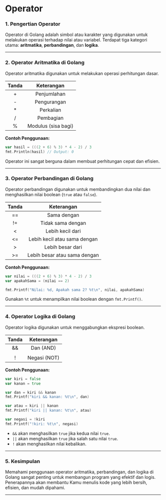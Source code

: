 # Operator

### 1. Pengertian Operator

Operator di Golang adalah simbol atau karakter yang digunakan untuk melakukan operasi terhadap nilai atau variabel. Terdapat tiga kategori utama: **aritmatika**, **perbandingan**, dan **logika**.

***

### 2. Operator Aritmatika di Golang

Operator aritmatika digunakan untuk melakukan operasi perhitungan dasar.

| Tanda |      Keterangan     |
| :---: | :-----------------: |
|   +   |     Penjumlahan     |
|   -   |     Pengurangan     |
|   \*  |      Perkalian      |
|   /   |      Pembagian      |
|   %   | Modulus (sisa bagi) |

**Contoh Penggunaan:**

```go
var hasil = (((2 + 6) % 3) * 4 - 2) / 3
fmt.Println(hasil) // Output: 0
```

Operator ini sangat berguna dalam membuat perhitungan cepat dan efisien.

***

### 3. Operator Perbandingan di Golang

Operator perbandingan digunakan untuk membandingkan dua nilai dan menghasilkan nilai boolean (`true` atau `false`).

| Tanda |          Keterangan          |
| :---: | :--------------------------: |
|   ==  |          Sama dengan         |
|   !=  |       Tidak sama dengan      |
|   <   |       Lebih kecil dari       |
|   <=  | Lebih kecil atau sama dengan |
|   >   |       Lebih besar dari       |
|   >=  | Lebih besar atau sama dengan |

**Contoh Penggunaan:**

```go
var nilai = (((2 + 6) % 3) * 4 - 2) / 3
var apakahSama = (nilai == 2)

fmt.Printf("Nilai: %d, Apakah sama 2? %t\n", nilai, apakahSama)
```

Gunakan `%t` untuk menampilkan nilai boolean dengan `fmt.Printf()`.

***

### 4. Operator Logika di Golang

Operator logika digunakan untuk menggabungkan ekspresi boolean.

| Tanda |  Keterangan  |
| :---: | :----------: |
|   &&  |   Dan (AND)  |
|       |              |
|   !   | Negasi (NOT) |

**Contoh Penggunaan:**

```go
var kiri = false
var kanan = true

var dan = kiri && kanan
fmt.Printf("kiri && kanan: %t\n", dan)

var atau = kiri || kanan
fmt.Printf("kiri || kanan: %t\n", atau)

var negasi = !kiri
fmt.Printf("!kiri: %t\n", negasi)
```

* `&&` akan menghasilkan `true` jika kedua nilai `true`.
* `||` akan menghasilkan `true` jika salah satu nilai `true`.
* `!` akan menghasilkan nilai kebalikan.

***

### 5. Kesimpulan

Memahami penggunaan operator aritmatika, perbandingan, dan logika di Golang sangat penting untuk membangun program yang efektif dan logis. Penerapannya akan membantu Kamu menulis kode yang lebih bersih, efisien, dan mudah dipahami.

***
